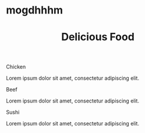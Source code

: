 # mogdhhhm
<!DOCTYPE html>
<html lang="en">
<head>
    <meta charset="UTF-8">
    <meta name="viewport" content="width=device-width, initial-scale=1.0">
    <title>Responsive Layout</title>
    <link rel="stylesheet" href="css/styles.css">
</head>
<body>
    <header>
        <h1>Delicious Food</h1>
    </header>
    <div class="container">
        <section class="section chicken">
            <div class="section-title">Chicken</div>
            <p>Lorem ipsum dolor sit amet, consectetur adipiscing elit.</p>
        </section>
        <section class="section beef">
            <div class="section-title">Beef</div>
            <p>Lorem ipsum dolor sit amet, consectetur adipiscing elit.</p>
        </section>
        <section class="section sushi">
            <div class="section-title">Sushi</div>
            <p>Lorem ipsum dolor sit amet, consectetur adipiscing elit.</p>
        </section>
    </div>
</body>
</html>
